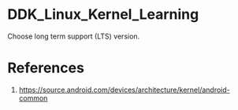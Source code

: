# DDK_Linux_Kernel_Learning
Choose long term support (LTS) version.

# References
1. https://source.android.com/devices/architecture/kernel/android-common

